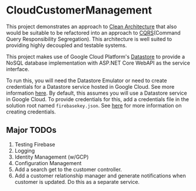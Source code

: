 # CloudCustomerManagement

This project demonstrates an approach to [Clean Architecture](https://blog.cleancoder.com/uncle-bob/2012/08/13/the-clean-architecture.html) that also would be suitable to be refactored into an approach to [CQRS](https://martinfowler.com/bliki/CQRS.html)(Command Query Responsibility Segregation).
This architecture is well suited to providing highly decoupled and testable systems.

This project makes use of Google Cloud Platform's [Datastore](https://cloud.google.com/datastore/) to provide a NoSQL database implementation with ASP.NET Core WebAPI as the service interface.

To run this, you will need the Datastore Emulator or need to create credentials for a Datastore service hosted in Google Cloud. See more information [here](https://cloud.google.com/datastore/docs/datastore-api-tutorial). By default, this assumes you will use a Datastore service in Google Cloud. To provide credentials for this, add a credentials file in the solution root named `firebasekey.json`. See [here](https://cloud.google.com/datastore/docs/datastore-api-tutorial#creating_an_authorized_service_object) for more information on creating credentials.

## Major TODOs

1. Testing Firebase
1. Logging
1. Identity Management (w/GCP)
1. Configuration Management
1. Add a search get to the customer controller.
1. Add a customer relationship manager and generate notifications when customer is updated. Do this as a separate service.